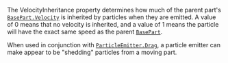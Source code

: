 The VelocityInheritance property determines how much of the parent part's
[`BasePart.Velocity`](https://create.roblox.com/docs/reference/engine/classes/BasePart#Velocity) is inherited by particles when they are emitted.
A value of 0 means that no velocity is inherited, and a value of 1 means
the particle will have the exact same speed as the parent
[`BasePart`](https://create.roblox.com/docs/reference/engine/classes/BasePart).

When used in conjunction with [`ParticleEmitter.Drag`](https://create.roblox.com/docs/reference/engine/classes/ParticleEmitter#Drag), a particle
emitter can make appear to be "shedding" particles from a moving part.